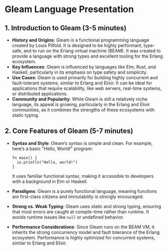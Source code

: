 # Gleam Language Presentation

## 1. Introduction to Gleam (3-5 minutes)
- **History and Origins**: Gleam is a functional programming language created by Louis Pilfold. It is designed to be highly performant, type-safe, and to run on the Erlang virtual machine (BEAM). It was created to provide a language with strong types and excellent tooling for the Erlang ecosystem.
- **Key Influences**: Gleam is influenced by languages like Elm, Rust, and Haskell, particularly in its emphasis on type safety and simplicity.
- **Use Cases**: Gleam is used primarily for building highly concurrent and fault-tolerant systems, similar to Erlang and Elixir. It can be ideal for applications that require scalability, like web servers, real-time systems, or distributed applications.
- **Community and Popularity**: While Gleam is still a relatively niche language, its appeal is growing, particularly in the Erlang and Elixir communities, as it combines the strengths of these ecosystems with static typing.

## 2. Core Features of Gleam (5-7 minutes)
- **Syntax and Style**: Gleam’s syntax is simple and clean. For example, here’s a basic "Hello, World!" program:

  ```gleam
  fn main() {
    io.println("Hello, world!")
  }
  ```
  It uses familiar functional syntax, making it accessible to developers with a background in Elm or Haskell.

- **Paradigms**: Gleam is a purely functional language, meaning functions are first-class citizens and immutability is strongly encouraged.

- **Strong vs. Weak Typing**: Gleam uses static and strong typing, ensuring that most errors are caught at compile-time rather than runtime. It avoids runtime issues like `null` or undefined behavior.

- **Performance Considerations**: Since Gleam runs on the BEAM VM, it inherits the strong concurrency model and fault tolerance of the Erlang ecosystem. Performance is highly optimized for concurrent systems, similar to Erlang and Elixir.

